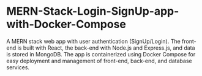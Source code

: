 # MERN-Stack-Login-SignUp-app-with-Docker-Compose
A MERN stack web app with user authentication (SignUp/Login). The front-end is built with React, the back-end with Node.js and Express.js, and data is stored in MongoDB. The app is containerized using Docker Compose for easy deployment and management of front-end, back-end, and database services.
